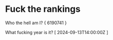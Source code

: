 # Fuck the rankings

Who the hell am I?
{ 6190741 }

What fucking year is it?
[ 2024-09-13T14:00:00Z ]
